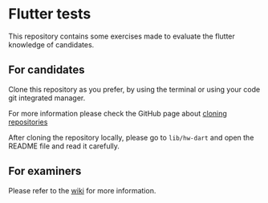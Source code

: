 # Flutter tests

This repository contains some exercises made to evaluate the flutter knowledge of candidates.

## For candidates

Clone this repository as you prefer, by using the terminal or using your code git integrated manager.

For more information please check the GitHub page about [cloning repositories](https://docs.github.com/repositories/creating-and-managing-repositories/cloning-a-repository)

After cloning the repository locally, please go to `lib/hw-dart` and open the README file and read it carefully.

## For examiners

Please refer to the [wiki](https://github.com/TICsTutoriaFI/flutter-tests/wiki) for more information.

